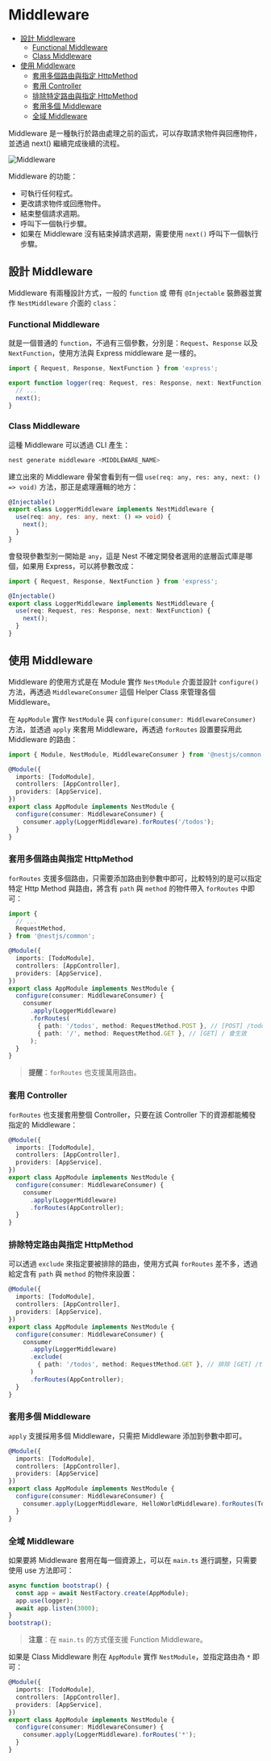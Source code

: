 # Middleware

- [設計 Middleware](#設計-middleware)
  - [Functional Middleware](#functional-middleware)
  - [Class Middleware](#class-middleware)
- [使用 Middleware](#使用-middleware)
  - [套用多個路由與指定 HttpMethod](#套用多個路由與指定-httpmethod)
  - [套用 Controller](#套用-controller)
  - [排除特定路由與指定 HttpMethod](#排除特定路由與指定-httpmethod)
  - [套用多個 Middleware](#套用多個-middleware)
  - [全域 Middleware](#全域-middleware)

Middleware 是一種執行於路由處理之前的函式，可以存取請求物件與回應物件，並透過 next() 繼續完成後續的流程。

![Middleware](./imgs/m1.png)

Middleware 的功能：

- 可執行任何程式。
- 更改請求物件或回應物件。
- 結束整個請求週期。
- 呼叫下一個執行步驟。
- 如果在 Middleware 沒有結束掉請求週期，需要使用 `next()` 呼叫下一個執行步驟。

## 設計 Middleware

Middleware 有兩種設計方式，一般的 `function` 或 帶有 `@Injectable` 裝飾器並實作 `NestMiddleware` 介面的 `class`：

### Functional Middleware

就是一個普通的 `function`，不過有三個參數，分別是：`Request`、`Response` 以及 `NextFunction`，使用方法與 Express middleware 是一樣的。

```ts
import { Request, Response, NextFunction } from 'express';

export function logger(req: Request, res: Response, next: NextFunction) {
  // ...
  next();
}
```

### Class Middleware

這種 Middleware 可以透過 CLI 產生：

```bash
nest generate middleware <MIDDLEWARE_NAME>
```

建立出來的 Middleware 骨架會看到有一個 `use(req: any, res: any, next: () => void)` 方法，那正是處理邏輯的地方：

```ts
@Injectable()
export class LoggerMiddleware implements NestMiddleware {
  use(req: any, res: any, next: () => void) {
    next();
  }
}
```

會發現參數型別一開始是 `any`，這是 Nest 不確定開發者選用的底層函式庫是哪個，如果用 Express，可以將參數改成：

```ts
import { Request, Response, NextFunction } from 'express';

@Injectable()
export class LoggerMiddleware implements NestMiddleware {
  use(req: Request, res: Response, next: NextFunction) {
    next();
  }
}
```

## 使用 Middleware

Middleware 的使用方式是在 Module 實作 `NestModule` 介面並設計 `configure()` 方法，再透過 `MiddlewareConsumer` 這個 Helper Class 來管理各個 Middleware。

在 `AppModule` 實作 `NestModule` 與 `configure(consumer: MiddlewareConsumer)` 方法，並透過 `apply` 來套用 Middleware，再透過 `forRoutes` 設置要採用此 Middleware 的路由：

```ts
import { Module, NestModule, MiddlewareConsumer } from '@nestjs/common';

@Module({
  imports: [TodoModule],
  controllers: [AppController],
  providers: [AppService],
})
export class AppModule implements NestModule {
  configure(consumer: MiddlewareConsumer) {
    consumer.apply(LoggerMiddleware).forRoutes('/todos');
  }
}
```

### 套用多個路由與指定 HttpMethod

`forRoutes` 支援多個路由，只需要添加路由到參數中即可，比較特別的是可以指定特定 Http Method 與路由，將含有 `path` 與 `method` 的物件帶入 `forRoutes` 中即可：

```ts
import {
  // ...
  RequestMethod,
} from '@nestjs/common';

@Module({
  imports: [TodoModule],
  controllers: [AppController],
  providers: [AppService],
})
export class AppModule implements NestModule {
  configure(consumer: MiddlewareConsumer) {
    consumer
      .apply(LoggerMiddleware)
      .forRoutes(
        { path: '/todos', method: RequestMethod.POST }, // [POST] /todos 會生效
        { path: '/', method: RequestMethod.GET }, // [GET] / 會生效
      );
  }
}
```

>**提醒**：`forRoutes` 也支援萬用路由。

### 套用 Controller

`forRoutes` 也支援套用整個 Controller，只要在該 Controller 下的資源都能觸發指定的 Middleware：

```ts
@Module({
  imports: [TodoModule],
  controllers: [AppController],
  providers: [AppService],
})
export class AppModule implements NestModule {
  configure(consumer: MiddlewareConsumer) {
    consumer
      .apply(LoggerMiddleware)
      .forRoutes(AppController);
  }
}
```

### 排除特定路由與指定 HttpMethod

可以透過 `exclude` 來指定要被排除的路由，使用方式與 `forRoutes` 差不多，透過給定含有 `path` 與 `method` 的物件來設置：

```ts
@Module({
  imports: [TodoModule],
  controllers: [AppController],
  providers: [AppService],
})
export class AppModule implements NestModule {
  configure(consumer: MiddlewareConsumer) {
    consumer
      .apply(LoggerMiddleware)
      .exclude(
        { path: '/todos', method: RequestMethod.GET }, // 排除 [GET] /todos
      )
      .forRoutes(AppController);
  }
}
```

### 套用多個 Middleware

`apply` 支援採用多個 Middleware，只需把 Middleware 添加到參數中即可。

```ts
@Module({
  imports: [TodoModule],
  controllers: [AppController],
  providers: [AppService]
})
export class AppModule implements NestModule {
  configure(consumer: MiddlewareConsumer) {
    consumer.apply(LoggerMiddleware, HelloWorldMiddleware).forRoutes(TodoController)
  }
}
```

### 全域 Middleware

如果要將 Middleware 套用在每一個資源上，可以在 `main.ts` 進行調整，只需要使用 use 方法即可：

```ts
async function bootstrap() {
  const app = await NestFactory.create(AppModule);
  app.use(logger);
  await app.listen(3000);
}
bootstrap();
```

>**注意**：在 `main.ts` 的方式僅支援 Function Middleware。

如果是 Class Middleware 則在 `AppModule` 實作 `NestModule`，並指定路由為 `*` 即可：

```ts
@Module({
  imports: [TodoModule],
  controllers: [AppController],
  providers: [AppService],
})
export class AppModule implements NestModule {
  configure(consumer: MiddlewareConsumer) {
    consumer.apply(LoggerMiddleware).forRoutes('*');
  }
}
```
